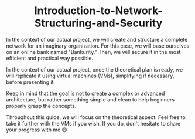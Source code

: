 <h1 align="center">Introduction-to-Network-Structuring-and-Security</h1>

<p>
In the context of our actual project, we will create and structure a complete network for an imaginary organization. For this case, we will base ourselves on an online bank named "Bankurity." Then, we will secure it in the most efficient and practical way possible.

In the context of our actual project, once the theoretical plan is ready, we will replicate it using virtual machines (VMs), simplifying if necessary, before presenting it.

Keep in mind that the goal is not to create a complex or advanced architecture, but rather something simple and clean to help beginners properly grasp the concepts.

Throughout this guide, we will focus on the theoretical aspect. Feel free to take it further with the VMs if you wish. If you do, don't hesitate to share your progress with me 😊
</p>
</br>

